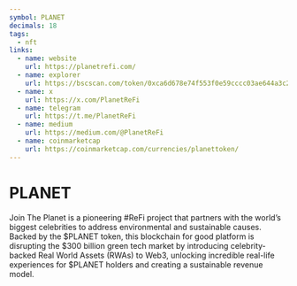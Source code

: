 ```yaml
---
symbol: PLANET
decimals: 18
tags:
  - nft
links:
  - name: website
    url: https://planetrefi.com/
  - name: explorer
    url: https://bscscan.com/token/0xca6d678e74f553f0e59cccc03ae644a3c2c5ee7d
  - name: x
    url: https://x.com/PlanetReFi
  - name: telegram
    url: https://t.me/PlanetReFi
  - name: medium
    url: https://medium.com/@PlanetReFi
  - name: coinmarketcap
    url: https://coinmarketcap.com/currencies/planettoken/
---
```


# PLANET

Join The Planet is a pioneering #ReFi project that partners with the world’s biggest celebrities to address environmental and sustainable causes. Backed by the $PLANET token, this blockchain for good platform is disrupting the $300 billion green tech market by introducing celebrity-backed Real World Assets (RWAs) to Web3, unlocking incredible real-life experiences for $PLANET holders and creating a sustainable revenue model.
